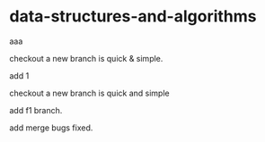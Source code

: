 # data-structures-and-algorithms


aaa


checkout a new branch is quick & simple.

add 1

checkout a new branch is quick and simple

add f1 branch.

add merge bugs fixed.
